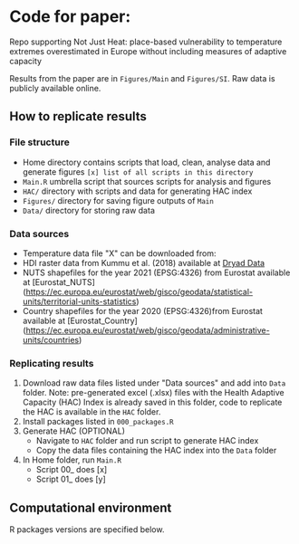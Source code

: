 # Code for paper: 

Repo supporting Not Just Heat: place-based vulnerability to temperature extremes overestimated in Europe without including measures of adaptive capacity

Results from the paper are in `Figures/Main` and `Figures/SI`. Raw data is publicly available online.

## How to replicate results

### File structure
- Home directory contains scripts that load, clean, analyse data and generate figures
`[x] list of all scripts in this directory`
- `Main.R` umbrella script that sources scripts for analysis and figures
- `HAC/` directory with scripts and data for generating HAC index
- `Figures/` directory for saving figure outputs of `Main`
- `Data/` directory for storing raw data 


### Data sources
- Temperature data file "X" can be downloaded from: 
- HDI raster data from Kummu et al. (2018) available at [Dryad Data](https://datadryad.org/stash/dataset/doi:10.5061/dryad.dk1j0)
- NUTS shapefiles for the year 2021 (EPSG:4326) from Eurostat available at [Eurostat_NUTS] (https://ec.europa.eu/eurostat/web/gisco/geodata/statistical-units/territorial-units-statistics)
- Country shapefiles for the year 2020 (EPSG:4326)from Eurostat available at [Eurostat_Country] (https://ec.europa.eu/eurostat/web/gisco/geodata/administrative-units/countries)

### Replicating results
1. Download raw data files listed under "Data sources" and add into `Data` folder. Note: pre-generated excel (.xlsx) files with the Health Adaptive Capacity (HAC) Index is already saved in this folder, code to replicate the HAC is available in the `HAC` folder. 
2. Install packages listed in `000_packages.R`
3. Generate HAC (OPTIONAL)
   - Navigate to `HAC` folder and run script to generate HAC index  
   - Copy the data files containing the HAC index into the `Data` folder
4. In Home folder, run `Main.R`
   - Script 00_ does [x]
   - Script 01_ does [y]


## Computational environment


R packages versions are specified below.
